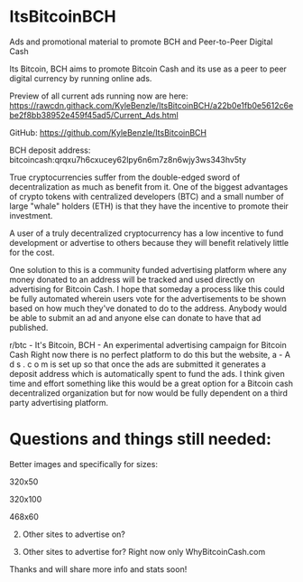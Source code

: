 # ItsBitcoinBCH
Ads and promotional material to promote BCH and Peer-to-Peer Digital Cash

Its Bitcoin, BCH aims to promote Bitcoin Cash and its use as a peer to peer digital currency by running online ads.  

Preview of all current ads running now are here: https://rawcdn.githack.com/KyleBenzle/ItsBitcoinBCH/a22b0e1fb0e5612c6ebe2f8bb38952e459f45ad5/Current_Ads.html

GitHub: https://github.com/KyleBenzle/ItsBitcoinBCH

BCH deposit address: bitcoincash:qrqxu7h6cxucey62lpy6n6m7z8n6wjy3ws343hv5ty


True cryptocurrencies suffer from the double-edged sword of decentralization as much as benefit from it. One of the biggest advantages of crypto tokens with centralized developers (BTC) and a small number of large "whale" holders (ETH) is that they have the incentive to promote their investment.

A user of a truly decentralized cryptocurrency has a low incentive to fund development or advertise to others because they will benefit relatively little for the cost. 

One solution to this is a community funded advertising platform where any money donated to an address will be tracked and used directly on advertising for Bitcoin Cash. I hope that someday a process like this could be fully automated wherein users vote for the advertisements to be shown based on how much they've donated to do to the address. Anybody would be able to submit an ad and anyone else can donate to have that ad published.

r/btc - It's Bitcoin, BCH - An experimental advertising campaign for Bitcoin Cash
Right now there is no perfect platform to do this but the website, a - A d s . c o m is set up so that once the ads are submitted it generates a deposit address which is automatically spent to fund the ads. I think given time and effort something like this would be a great option for a Bitcoin cash decentralized organization but for now would be fully dependent on a third party advertising platform.

# Questions and things still needed:

Better images and specifically for sizes:

320x50

320x100

468x60



2) Other sites to advertise on?

3) Other sites to advertise for? Right now only WhyBitcoinCash.com





Thanks and will share more info and stats soon!
